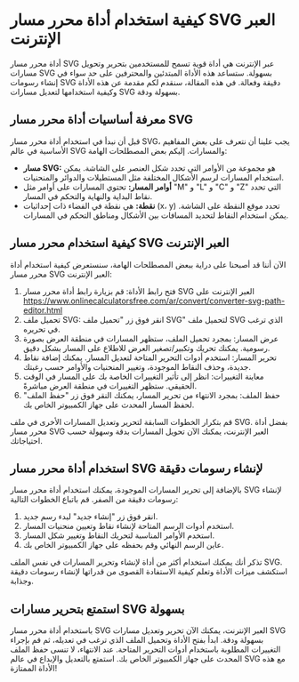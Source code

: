 كيفية استخدام أداة محرر مسار SVG العبر الإنترنت
===============================================

أداة محرر مسار SVG عبر الإنترنت هي أداة قوية تسمح للمستخدمين بتحرير وتحويل مسارات SVG بسهولة. ستساعد هذه الأداة المبتدئين والمحترفين على حد سواء في إنشاء رسومات SVG دقيقة وفعالة. في هذه المقالة، سنقدم لكم مقدمة عن هذه الأداة وكيفية استخدامها لتعديل مسارات SVG بسهولة ودقة.

معرفة أساسيات أداة محرر مسار SVG
--------------------------------

قبل أن نبدأ في استخدام أداة محرر مسار SVG، يجب علينا أن نتعرف على بعض المفاهيم الأساسية في عالم SVG والمسارات. إليكم بعض المصطلحات الهامة:

- **مسار SVG:** هو مجموعة من الأوامر التي تحدد شكل العنصر على الشاشة. يمكن استخدام المسارات لرسم الأشكال المختلفة مثل المستطيلات والدوائر والمنحنيات.
- **أوامر المسار:** تحتوي المسارات على أوامر مثل "M" و "L" و "C" و "Z" التي تحدد نقاط البداية والنهاية والتحكم في المسار.
- **نقطة:** هي نقطة في الفضاء ذات إحداثيات (x، y) تحدد موقع النقطة على الشاشة. يمكن استخدام النقاط لتحديد المسافات بين الأشكال ومناطق التحكم في المسارات.

كيفية استخدام محرر مسار SVG العبر الإنترنت
------------------------------------------

الآن أننا قد أصبحنا على دراية ببعض المصطلحات الهامة، سنستعرض كيفية استخدام أداة محرر مسار SVG العبر الإنترنت:

1. فتح رابط الأداة: قم بزيارة رابط أداة محرر مسار SVG العبر الإنترنت على <https://www.onlinecalculatorsfree.com/ar/convert/converter-svg-path-editor.html>
2. تحميل ملف SVG: انقر فوق زر "تحميل ملف SVG" لتحميل ملف SVG الذي ترغب في تحريره.
3. عرض المسار: بمجرد تحميل الملف، ستظهر المسارات في منطقة العرض بصورة رسومية. يمكنك تحريك وتكبير/تصغير العرض للاطلاع على المسار بشكل دقيق.
4. تحرير المسار: استخدم أدوات التحرير المتاحة لتعديل المسار. يمكنك إضافة نقاط جديدة، وحذف النقاط الموجودة، وتغيير المنحنيات والأوامر حسب رغبتك.
5. معاينة التغييرات: انظر إلى تأثير التغييرات الخاصة بك على المسار في الوقت الحقيقي. ستظهر التغييرات في منطقة العرض مباشرةً.
6. حفظ الملف: بمجرد الانتهاء من تحرير المسار، يمكنك النقر فوق زر "حفظ الملف" لحفظ المسار المحدث على جهاز الكمبيوتر الخاص بك.

قم بتكرار الخطوات السابقة لتحرير وتعديل المسارات الأخرى في ملف SVG. بفضل أداة محرر مسار SVG العبر الإنترنت، يمكنك الآن تحويل المسارات بدقة وسهولة حسب احتياجاتك.

استخدام أداة محرر مسار SVG لإنشاء رسومات دقيقة
----------------------------------------------

بالإضافة إلى تحرير المسارات الموجودة، يمكنك استخدام أداة محرر مسار SVG لإنشاء رسومات دقيقة من الصفر. قم باتباع الخطوات التالية:

1. انقر فوق زر "إنشاء جديد" لبدء رسم جديد.
2. استخدم أدوات الرسم المتاحة لإنشاء نقاط وتعيين منحنيات المسار.
3. استخدم الأوامر المناسبة لتحريك النقاط وتغيير شكل المسار.
4. عاين الرسم النهائي وقم بحفظه على جهاز الكمبيوتر الخاص بك.

تذكر أنك يمكنك استخدام أكثر من أداة لإنشاء وتحرير المسارات في نفس الملف SVG. استكشف ميزات الأداة وتعلم كيفية الاستفادة القصوى من قدراتها لإنشاء رسومات دقيقة وجذابة.

استمتع بتحرير مسارات SVG بسهولة
-------------------------------

باستخدام أداة محرر مسار SVG العبر الإنترنت، يمكنك الآن تحرير وتعديل مسارات SVG بسهولة ودقة. ابدأ بفتح الأداة وتحميل الملف الذي ترغب في تعديله، ثم قم بإجراء التغييرات المطلوبة باستخدام أدوات التحرير المتاحة. عند الانتهاء، لا تنسى حفظ الملف المحدث على جهاز الكمبيوتر الخاص بك. استمتع بالتعديل والإبداع في عالم SVG مع هذه الأداة الممتازة!